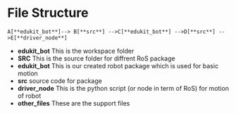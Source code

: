 # File Structure
```
A[**edukit_bot**]--> B[**src**] -->C[**edukit_bot**] -->D[**src**] -->E[**driver_node**]
```
- **edukit_bot**   This is the workspace folder
- **SRC** This is the source folder for diffrent RoS package
- **edukit_bot** This is our created robot package which is used for basic motion
- **src** source code for package 
- **driver_node** This is the python script (or node in term of RoS) for motion of robot
- **other_files** These are the support files
